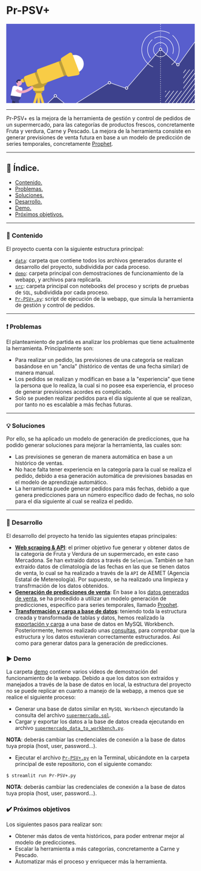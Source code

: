 # **Pr-PSV+**

![portada](https://github.com/dapafer/auto_Pr-PSV/blob/main/images/sales_preds.png)

---

Pr-PSV+ es la mejora de la herramienta de gestión y control de pedidos de un supermercado, para las categorías de productos frescos, concretamente Fruta y verdura, Carne y Pescado. La mejora de la herramienta consiste en generar previsiones de venta futura en base a un modelo de predicción de series temporales, concretamente [Prophet](https://facebook.github.io/prophet/).

---
## 📌 **Índice.**

- [Contenido.](#contenido)
- [Problemas.](#problemas)
- [Soluciones.](#soluciones)
- [Desarrollo.](#desarrollo)
- [Demo.](#demo)
- [Próximos objetivos.](#proximos_objetivos)

---
<a name='contenido'/>

### 📂 **Contenido**

El proyecto cuenta con la siguiente estructura principal:

- [`data`](https://github.com/dapafer/auto_Pr-PSV/tree/main/data): carpeta que contiene todos los archivos generados durante el desarrollo del proyecto, subdividida por cada proceso.
- [`demo`](https://github.com/dapafer/auto_Pr-PSV/tree/main/demo): carpeta principal con demostraciones de funcionamiento de la webapp, y archivos para replicarla.
- [`src`](https://github.com/dapafer/auto_Pr-PSV/tree/main/src): carpeta principal con notebooks del proceso y scripts de pruebas de `SQL`, subdividida por cada proceso.
- [`Pr-PSV+.py`](https://github.com/dapafer/auto_Pr-PSV/blob/main/Pr-PSV%2B.py): script de ejecución de la webapp, que simula la herramienta de gestión y control de pedidos.

---
<a name='problemas'/>

### ❗️ **Problemas**

El planteamiento de partida es analizar los problemas que tiene actualmente la herramienta. Principalmente son:

- Para realizar un pedido, las previsiones de una categoría se realizan basándose en un "ancla" (histórico de ventas de una fecha similar) de manera manual.
- Los pedidos se realizan y modifican en base a la "experiencia" que tiene la persona que lo realiza, la cual si no posee esa experiencia, el proceso de generar previsiones acordes es complicado.
- Solo se pueden realizar pedidos para el día siguiente al que se realizan, por tanto no es escalable a más fechas futuras.

---
<a name='soluciones'/>

### 💡 **Soluciones**

Por ello, se ha aplicado un modelo de generación de predicciones, que ha podido generar soluciones para mejorar la herramienta, las cuales son:

- Las previsiones se generan de manera automática en base a un histórico de ventas.
- No hace falta tener experiencia en la categoría para la cual se realiza el pedido, debido a esa generación automática de previsiones basadas en el modelo de aprendizaje automático.
- La herramienta puede generar pedidos para más fechas, debido a que genera predicciones para un número específico dado de fechas, no solo para el día siguiente al cual se realiza el pedido.

---
<a name='desarrollo'/>

### 📝 **Desarrollo**

El desarrollo del proyecto ha tenido las siguientes etapas principales:

- [**Web scraping & API**](https://github.com/dapafer/auto_Pr-PSV/tree/main/src/scraping): el primer objetivo fue generar y obtener datos de la categoría de Fruta y Verdura de un supermercado, en este caso Mercadona. Se han extraído datos a través de `Selenium`. También se han extraído datos de climatología de las fechas en las que se tienen datos de venta, lo cual se ha realizado a través de la `API` de AEMET (Agencia Estatal de Metereología). Por supuesto, se ha realizado una limpieza y transfrmación de los datos obtenidos.
- [**Generación de predicciones de venta**](https://github.com/dapafer/auto_Pr-PSV/tree/main/src/preds): En base a los [datos generados de venta](https://github.com/dapafer/auto_Pr-PSV/blob/main/src/database/random_data_values_fyv.ipynb), se ha procedido a utilizar un modelo generación de predicciones, específico para series temporales, llamado [Prophet](https://github.com/dapafer/auto_Pr-PSV/blob/main/src/preds/preds_fyv_prevision.ipynb).
- [**Transformación y carga a base de datos**](https://github.com/dapafer/auto_Pr-PSV/tree/main/src/database): teniendo toda la estructura creada y transformada de tablas y datos, hemos realizado la [exportación y carga](https://github.com/dapafer/auto_Pr-PSV/blob/main/src/database/supermercado_database_to_workbench.ipynb) a una base de datos en MySQL Workbench. Posteriormente, hemos realizado unas [consultas](https://github.com/dapafer/auto_Pr-PSV/blob/main/data/sql/filters.sql), para comprobar que la estructura y los datos estuvieran correctamente estructurados. Así como para generar datos para la generación de predicciones.

<a name='demo'/>

### ▶️ **Demo**

La carpeta [demo](https://github.com/dapafer/auto_Pr-PSV/tree/main/demo) contiene varios vídeos de demostración del funcionamiento de la webapp. Debido a que los datos son extraídos y manejados a través de la base de datos en local, la estructura del proyecto no se puede replicar en cuanto a manejo de la webapp, a menos que se realice el siguiente proceso:

- Generar una base de datos similar en `MySQL Workbench` ejecutando la consulta del archivo [`supermercado.sql`](https://github.com/dapafer/auto_Pr-PSV/blob/main/demo/supermercado.sql).
- Cargar y exportar los datos a la base de datos creada ejecutando en archivo [`supermercado_data_to_workbench.py`](https://github.com/dapafer/auto_Pr-PSV/blob/main/demo/supermercado_data_to_workbench.py).

**NOTA**: deberás cambiar las credenciales de conexión a la base de datos tuya propia (host, user, password...).

- Ejecutar el archivo [`Pr-PSV+.py`](https://github.com/dapafer/auto_Pr-PSV/blob/main/Pr-PSV%2B.py) en la Terminal, ubicándote en la carpeta principal de este repositorio, con el siguiente comando:

```
$ streamlit run Pr-PSV+.py
```
**NOTA**: deberás cambiar las credenciales de conexión a la base de datos tuya propia (host, user, password...).

<a name='proximos_objetivos'/>

### ✔️ **Próximos objetivos**

Los siguientes pasos para realizar son:
- Obtener más datos de  venta históricos, para poder entrenar mejor al modelo de predicciones.
- Escalar la herramienta a más categorías, concretamente a Carne y Pescado.
- Automatizar más el proceso y enriquecer más la herramienta.
